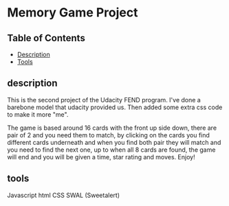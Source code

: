 # Memory Game Project

## Table of Contents

* [Description](#description)
* [Tools](#tools)

## description
This is the second project of the Udacity FEND program. I've done a barebone model that udacity provided us. Then added some extra css code to make it more "me".

The game is based around 16 cards with the front up side down, there are pair of 2 and you need them to match, by clicking on the cards you find different cards underneath and when you find both pair they will match and you need to find the next one, up to when all 8 cards are found, the game will end and you will be given a time, star rating and moves. Enjoy!


## tools
Javascript
html
CSS
SWAL (Sweetalert)
